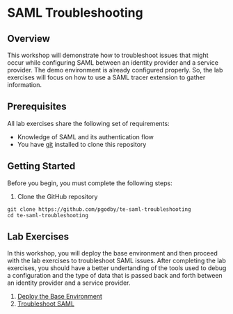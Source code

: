 # SAML Troubleshooting

## Overview
This workshop will demonstrate how to troubleshoot issues that might occur while configuring SAML between an identity provider and a service provider. The demo environment is already configured properly. So, the lab exercises will focus on how to use a SAML tracer extension to gather information.

## Prerequisites
All lab exercises share the following set of requirements:

- Knowledge of SAML and its authentication flow
- You have [git](https://git-scm.com/) installed to clone this repository

## Getting Started
Before you begin, you must complete the following steps:

1. Clone the GitHub repository
```
git clone https://github.com/pgodby/te-saml-troubleshooting
cd te-saml-troubleshooting
``` 

## Lab Exercises
In this workshop, you will deploy the base environment and then proceed with the lab exercises to troubleshoot SAML issues. After completing the lab exercises, you should have a better undertanding of the tools used to debug a configuration and the type of data that is passed back and forth between an identity provider and a service provider.

1. [Deploy the Base Environment](./labs/Lab1.md)
1. [Troubleshoot SAML](./labs/Lab2.md)